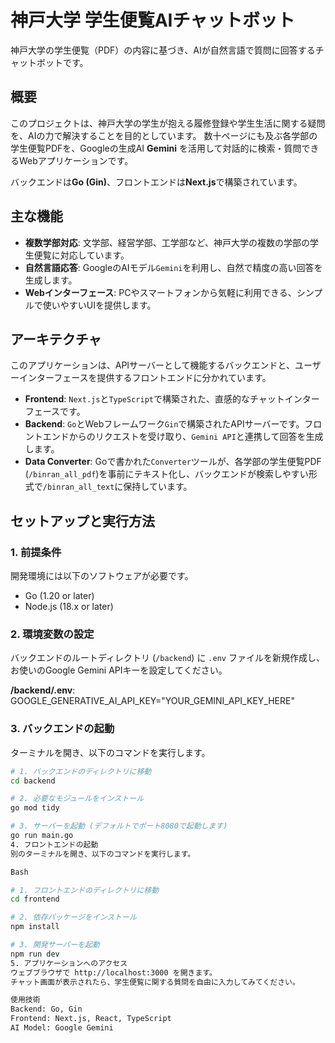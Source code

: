 # 神戸大学 学生便覧AIチャットボット

神戸大学の学生便覧（PDF）の内容に基づき、AIが自然言語で質問に回答するチャットボットです。

## 概要

このプロジェクトは、神戸大学の学生が抱える履修登録や学生生活に関する疑問を、AIの力で解決することを目的としています。
数十ページにも及ぶ各学部の学生便覧PDFを、Googleの生成AI **Gemini** を活用して対話的に検索・質問できるWebアプリケーションです。

バックエンドは**Go (Gin)**、フロントエンドは**Next.js**で構築されています。

## 主な機能

-   **複数学部対応**: 文学部、経営学部、工学部など、神戸大学の複数の学部の学生便覧に対応しています。
-   **自然言語応答**: GoogleのAIモデル`Gemini`を利用し、自然で精度の高い回答を生成します。
-   **Webインターフェース**: PCやスマートフォンから気軽に利用できる、シンプルで使いやすいUIを提供します。

## アーキテクチャ

このアプリケーションは、APIサーバーとして機能するバックエンドと、ユーザーインターフェースを提供するフロントエンドに分かれています。

-   **Frontend**: `Next.js`と`TypeScript`で構築された、直感的なチャットインターフェースです。
-   **Backend**: `Go`とWebフレームワーク`Gin`で構築されたAPIサーバーです。フロントエンドからのリクエストを受け取り、`Gemini API`と連携して回答を生成します。
-   **Data Converter**: Goで書かれた`Converter`ツールが、各学部の学生便覧PDF (`/binran_all_pdf`)を事前にテキスト化し、バックエンドが検索しやすい形式で`/binran_all_text`に保持しています。

## セットアップと実行方法

### 1. 前提条件

開発環境には以下のソフトウェアが必要です。

-   Go (1.20 or later)
-   Node.js (18.x or later)

### 2. 環境変数の設定

バックエンドのルートディレクトリ (`/backend`) に `.env` ファイルを新規作成し、お使いのGoogle Gemini APIキーを設定してください。

**/backend/.env**:
GOOGLE_GENERATIVE_AI_API_KEY="YOUR_GEMINI_API_KEY_HERE"


### 3. バックエンドの起動

ターミナルを開き、以下のコマンドを実行します。

```bash
# 1. バックエンドのディレクトリに移動
cd backend

# 2. 必要なモジュールをインストール
go mod tidy

# 3. サーバーを起動 (デフォルトでポート8080で起動します)
go run main.go
4. フロントエンドの起動
別のターミナルを開き、以下のコマンドを実行します。

Bash

# 1. フロントエンドのディレクトリに移動
cd frontend

# 2. 依存パッケージをインストール
npm install

# 3. 開発サーバーを起動
npm run dev
5. アプリケーションへのアクセス
ウェブブラウザで http://localhost:3000 を開きます。
チャット画面が表示されたら、学生便覧に関する質問を自由に入力してみてください。

使用技術
Backend: Go, Gin
Frontend: Next.js, React, TypeScript
AI Model: Google Gemini 
